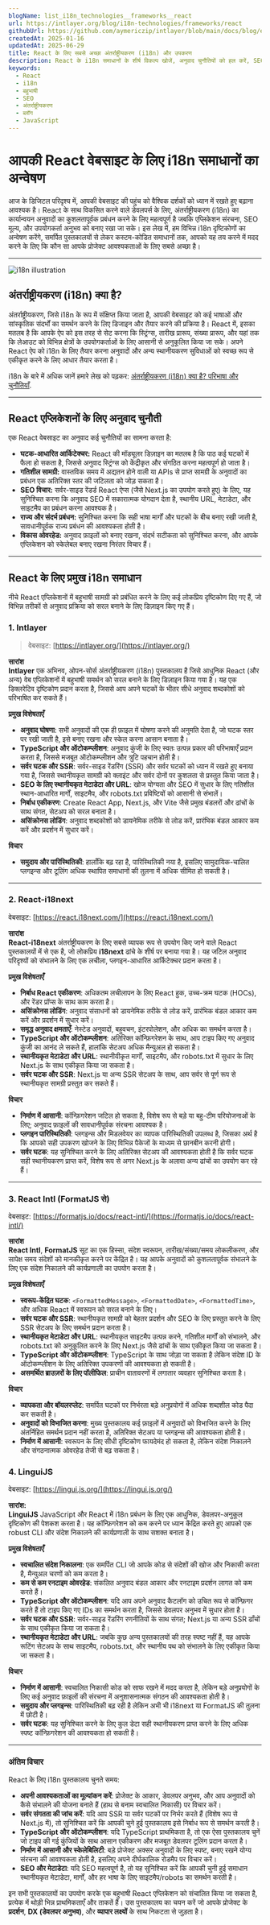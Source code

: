 ```yaml
---
blogName: list_i18n_technologies__frameworks__react
url: https://intlayer.org/blog/i18n-technologies/frameworks/react
githubUrl: https://github.com/aymericzip/intlayer/blob/main/docs/blog/en/list_i18n_technologies/frameworks/react.md
createdAt: 2025-01-16
updatedAt: 2025-06-29
title: React के लिए सबसे अच्छा अंतर्राष्ट्रीयकरण (i18n) और उपकरण
description: React के i18n समाधानों के शीर्ष विकल्प खोजें, अनुवाद चुनौतियों को हल करें, SEO बढ़ाएं और एक वैश्विक वेब अनुभव प्रदान करें.
keywords:
  - React
  - i18n
  - बहुभाषी
  - SEO
  - अंतर्राष्ट्रीयकरण
  - ब्लॉग
  - JavaScript
---
```


# आपकी React वेबसाइट के लिए i18n समाधानों का अन्वेषण

आज के डिजिटल परिदृश्य में, आपकी वेबसाइट की पहुंच को वैश्विक दर्शकों को ध्यान में रखते हुए बढ़ाना आवश्यक है। React के साथ विकसित करने वाले डेवलपर्स के लिए, अंतर्राष्ट्रीयकरण (i18n) का कार्यान्वयन अनुवादों का कुशलतापूर्वक प्रबंधन करने के लिए महत्वपूर्ण है जबकि एप्लिकेशन संरचना, SEO मूल्य, और उपयोगकर्ता अनुभव को बनाए रखा जा सके। इस लेख में, हम विभिन्न i18n दृष्टिकोणों का अन्वेषण करेंगे, समर्पित पुस्तकालयों से लेकर कस्टम-कोडित समाधानों तक, आपको यह तय करने में मदद करने के लिए कि कौन सा आपके प्रोजेक्ट आवश्यकताओं के लिए सबसे अच्छा है।

---

![i18n illustration](https://github.com/aymericzip/intlayer/blob/main/docs/blog/assets/i18n.webp)

## अंतर्राष्ट्रीयकरण (i18n) क्या है?

अंतर्राष्ट्रीयकरण, जिसे i18n के रूप में संक्षिप्त किया जाता है, आपकी वेबसाइट को कई भाषाओं और सांस्कृतिक संदर्भों का समर्थन करने के लिए डिजाइन और तैयार करने की प्रक्रिया है। React में, इसका मतलब है कि आपके ऐप को इस तरह से सेट करना कि स्ट्रिंग्स, तारीख प्रारूप, संख्या प्रारूप, और यहां तक कि लेआउट को विभिन्न क्षेत्रों के उपयोगकर्ताओं के लिए आसानी से अनुकूलित किया जा सके। अपने React ऐप को i18n के लिए तैयार करना अनुवादों और अन्य स्थानीयकरण सुविधाओं को स्वच्छ रूप से एकीकृत करने के लिए आधार तैयार करता है।

i18n के बारे में अधिक जानें हमारे लेख को पढ़कर: [अंतर्राष्ट्रीयकरण (i18n) क्या है? परिभाषा और चुनौतियाँ](https://github.com/aymericzip/intlayer/blob/main/docs/blog/hi/what_is_internationalization.md).

---

## React एप्लिकेशनों के लिए अनुवाद चुनौती

एक React वेबसाइट का अनुवाद कई चुनौतियों का सामना करता है:

- **घटक-आधारित आर्किटेक्चर:** React की मॉड्यूलर डिज़ाइन का मतलब है कि पाठ कई घटकों में फैला हो सकता है, जिससे अनुवाद स्ट्रिंग्स को केंद्रीकृत और संगठित करना महत्वपूर्ण हो जाता है।
- **गतिशील सामग्री:** वास्तविक समय में अद्यतन होने वाली या APIs से प्राप्त सामग्री के अनुवादों का प्रबंधन एक अतिरिक्त स्तर की जटिलता को जोड़ सकता है।
- **SEO विचार:** सर्वर-साइड रेंडर्ड React ऐप्स (जैसे Next.js का उपयोग करते हुए) के लिए, यह सुनिश्चित करना कि अनुवाद SEO में सकारात्मक योगदान देता है, स्थानीय URL, मेटाडेटा, और साइटमैप का प्रबंधन करना आवश्यक है।
- **राज्य और संदर्भ प्रबंधन:** सुनिश्चित करना कि सही भाषा मार्गों और घटकों के बीच बनाए रखी जाती है, सावधानीपूर्वक राज्य प्रबंधन की आवश्यकता होती है।
- **विकास ओवरहेड:** अनुवाद फ़ाइलों को बनाए रखना, संदर्भ सटीकता को सुनिश्चित करना, और आपके एप्लिकेशन को स्केलेबल बनाए रखना निरंतर विचार हैं।

---

## React के लिए प्रमुख i18n समाधान

नीचे React एप्लिकेशनों में बहुभाषी सामग्री को प्रबंधित करने के लिए कई लोकप्रिय दृष्टिकोण दिए गए हैं, जो विभिन्न तरीकों से अनुवाद प्रक्रिया को सरल बनाने के लिए डिज़ाइन किए गए हैं।

### 1. Intlayer

> वेबसाइट: [https://intlayer.org/](https://intlayer.org/)

**सारांश**  
**Intlayer** एक अभिनव, ओपन-सोर्स अंतर्राष्ट्रीयकरण (i18n) पुस्तकालय है जिसे आधुनिक React (और अन्य) वेब एप्लिकेशनों में बहुभाषी समर्थन को सरल बनाने के लिए डिज़ाइन किया गया है। यह एक डिक्लरेटिव दृष्टिकोण प्रदान करता है, जिससे आप अपने घटकों के भीतर सीधे अनुवाद शब्दकोशों को परिभाषित कर सकते हैं।

**प्रमुख विशेषताएँ**

- **अनुवाद घोषणा**: सभी अनुवादों की एक ही फ़ाइल में घोषणा करने की अनुमति देता है, जो घटक स्तर पर रखी जाती है, इसे बनाए रखना और स्केल करना आसान बनाता है।
- **TypeScript और ऑटोकम्प्लीशन**: अनुवाद कुंजी के लिए स्वतः उत्पन्न प्रकार की परिभाषाएँ प्रदान करता है, जिससे मजबूत ऑटोकम्प्लीशन और त्रुटि पहचान होती है।
- **सर्वर घटक और SSR**: सर्वर-साइड रेंडरिंग (SSR) और सर्वर घटकों को ध्यान में रखते हुए बनाया गया है, जिससे स्थानीयकृत सामग्री को क्लाइंट और सर्वर दोनों पर कुशलता से प्रस्तुत किया जाता है।
- **SEO के लिए स्थानीयकृत मेटाडेटा और URL**: खोज योग्यता और SEO में सुधार के लिए गतिशील स्थान-आधारित मार्गों, साइटमैप, और robots.txt प्रविष्टियों को आसानी से संभालें।
- **निर्बाध एकीकरण**: Create React App, Next.js, और Vite जैसे प्रमुख बंडलरों और ढांचों के साथ संगत, सेटअप को सरल बनाता है।
- **असिंक्रोनस लोडिंग**: अनुवाद शब्दकोशों को डायनेमिक तरीके से लोड करें, प्रारंभिक बंडल आकार कम करें और प्रदर्शन में सुधार करें।

**विचार**

- **समुदाय और पारिस्थितिकी**: हालाँकि बढ़ रहा है, पारिस्थितिकी नया है, इसलिए सामुदायिक-चालित प्लगइन्स और टूलिंग अधिक स्थापित समाधानों की तुलना में अधिक सीमित हो सकती है।

---

### 2. React-i18next

वेबसाइट: [https://react.i18next.com/](https://react.i18next.com/)

**सारांश**  
**React-i18next** अंतर्राष्ट्रीयकरण के लिए सबसे व्यापक रूप से उपयोग किए जाने वाले React पुस्तकालयों में से एक है, जो लोकप्रिय **i18next** ढांचे के शीर्ष पर बनाया गया है। यह जटिल अनुवाद परिदृश्यों को संभालने के लिए एक लचीला, प्लगइन-आधारित आर्किटेक्चर प्रदान करता है।

**प्रमुख विशेषताएँ**

- **निर्बाध React एकीकरण**: अधिकतम लचीलापन के लिए React हुक, उच्च-क्रम घटक (HOCs), और रेंडर प्रॉप्स के साथ काम करता है।
- **असिंक्रोनस लोडिंग**: अनुवाद संसाधनों को डायनेमिक तरीके से लोड करें, प्रारंभिक बंडल आकार कम करें और प्रदर्शन में सुधार करें।
- **समृद्ध अनुवाद क्षमताएँ**: नेस्टेड अनुवादों, बहुवचन, इंटरपोलेशन, और अधिक का समर्थन करता है।
- **TypeScript और ऑटोकम्प्लीशन**: अतिरिक्त कॉन्फ़िगरेशन के साथ, आप टाइप किए गए अनुवाद कुंजी का आनंद ले सकते हैं, हालांकि सेटअप अधिक मैन्युअल हो सकता है।
- **स्थानीयकृत मेटाडेटा और URL**: स्थानीयीकृत मार्गों, साइटमैप, और robots.txt में सुधार के लिए Next.js के साथ एकीकृत किया जा सकता है।
- **सर्वर घटक और SSR**: Next.js या अन्य SSR सेटअप के साथ, आप सर्वर से पूर्ण रूप से स्थानीयकृत सामग्री प्रस्तुत कर सकते हैं।

**विचार**

- **निर्माण में आसानी**: कॉन्फ़िगरेशन जटिल हो सकता है, विशेष रूप से बड़े या बहु-टीम परियोजनाओं के लिए; अनुवाद फ़ाइलों की सावधानीपूर्वक संरचना आवश्यक है।
- **प्लगइन पारिस्थितिकी**: प्लगइन्स और मिडलवेयर का व्यापक पारिस्थितिकी उपलब्ध है, जिसका अर्थ है कि आपको सही उपकरण खोजने के लिए विभिन्न पैकेजों के माध्यम से छानबीन करनी होगी।
- **सर्वर घटक**: यह सुनिश्चित करने के लिए अतिरिक्त सेटअप की आवश्यकता होती है कि सर्वर घटक सही स्थानीयकरण प्राप्त करें, विशेष रूप से अगर Next.js के अलावा अन्य ढांचों का उपयोग कर रहे हैं।

---

### 3. React Intl (FormatJS से)

वेबसाइट: [https://formatjs.io/docs/react-intl/](https://formatjs.io/docs/react-intl/)

**सारांश**  
**React Intl**, **FormatJS** सूट का एक हिस्सा, संदेश स्वरूपन, तारीख/संख्या/समय लोकलीकरण, और सापेक्ष समय संदेशों को मानकीकृत करने पर केंद्रित है। यह आपके अनुवादों को कुशलतापूर्वक संभालने के लिए एक संदेश निकालने की कार्यप्रणाली का उपयोग करता है।

**प्रमुख विशेषताएँ**

- **स्वरूप-केंद्रित घटक**: `<FormattedMessage>`, `<FormattedDate>`, `<FormattedTime>`, और अधिक React में स्वरूपन को सरल बनाने के लिए।
- **सर्वर घटक और SSR**: स्थानीयकृत सामग्री को बेहतर प्रदर्शन और SEO के लिए प्रस्तुत करने के लिए SSR सेटअप के लिए समर्थन प्रदान करता है।
- **स्थानीयकृत मेटाडेटा और URL**: स्थानीयकृत साइटमैप उत्पन्न करने, गतिशील मार्गों को संभालने, और robots.txt को अनुकूलित करने के लिए Next.js जैसे ढांचों के साथ एकीकृत किया जा सकता है।
- **TypeScript और ऑटोकम्प्लीशन**: TypeScript के साथ जोड़ा जा सकता है लेकिन संदेश ID के ऑटोकम्प्लीशन के लिए अतिरिक्त उपकरणों की आवश्यकता हो सकती है।
- **असमर्थित ब्राउज़रों के लिए पॉलीफिल**: प्राचीन वातावरणों में लगातार व्यवहार सुनिश्चित करता है।

**विचार**

- **व्यापकता और बॉयलरप्लेट**: समर्पित घटकों पर निर्भरता बड़े अनुप्रयोगों में अधिक शब्दशील कोड पैदा कर सकती है।
- **अनुवादों को विभाजित करना**: मुख्य पुस्तकालय कई फ़ाइलों में अनुवादों को विभाजित करने के लिए अंतर्निहित समर्थन प्रदान नहीं करता है, अतिरिक्त सेटअप या प्लगइन्स की आवश्यकता होती है।
- **निर्माण में आसानी**: स्वरूपन के लिए सीधी दृष्टिकोण फायदेमंद हो सकता है, लेकिन संदेश निकालने और संगठनात्मक ओवरहेड तेजी से बढ़ सकता है।

### 4. LinguiJS

वेबसाइट: [https://lingui.js.org/](https://lingui.js.org/)

**सारांश:**  
**LinguiJS** JavaScript और React में i18n प्रबंधन के लिए एक आधुनिक, डेवलपर-अनुकूल दृष्टिकोण की पेशकश करता है। यह कॉन्फ़िगरेशन को कम करने पर ध्यान केंद्रित करते हुए आपको एक robust CLI और संदेश निकालने की कार्यप्रणाली के साथ सशक्त बनाता है।

**प्रमुख विशेषताएँ**

- **स्वचालित संदेश निकालना**: एक समर्पित CLI जो आपके कोड से संदेशों की खोज और निकासी करता है, मैन्युअल चरणों को कम करता है।
- **कम से कम रनटाइम ओवरहेड**: संकलित अनुवाद बंडल आकार और रनटाइम प्रदर्शन लागत को कम करते हैं।
- **TypeScript और ऑटोकम्प्लीशन**: यदि आप अपने अनुवाद कैटलॉग को उचित रूप से कॉन्फ़िगर करते हैं तो टाइप किए गए IDs का समर्थन करता है, जिससे डेवलपर अनुभव में सुधार होता है।
- **सर्वर घटक और SSR**: सर्वर-साइड रेंडरिंग रणनीतियों के साथ संगत; Next.js या अन्य SSR ढाँचों के साथ एकीकृत किया जा सकता है।
- **स्थानीयकृत मेटाडेटा और URL**: जबकि कुछ अन्य पुस्तकालयों की तरह स्पष्ट नहीं हैं, यह आपके रूटिंग सेटअप के साथ साइटमैप, robots.txt, और स्थानीय पथ को संभालने के लिए एकीकृत किया जा सकता है।

**विचार**

- **निर्माण में आसानी**: स्वचालित निकासी कोड को साफ रखने में मदद करता है, लेकिन बड़े अनुप्रयोगों के लिए कई अनुवाद फ़ाइलों की संरचना में अनुशासनात्मक संगठन की आवश्यकता होती है।
- **समुदाय और प्लगइन्स**: पारिस्थितिकी बढ़ रही है लेकिन अभी भी i18next या FormatJS की तुलना में छोटी है।
- **सर्वर घटक**: यह सुनिश्चित करने के लिए कुल डेटा सही स्थानीयकरण प्राप्त करने के लिए अधिक स्पष्ट कॉन्फ़िगरेशन की आवश्यकता हो सकती है।

---

### अंतिम विचार

React के लिए i18n पुस्तकालय चुनते समय:

- **अपनी आवश्यकताओं का मूल्यांकन करें**: प्रोजेक्ट के आकार, डेवलपर अनुभव, और आप अनुवादों को कैसे संभालने की योजना बनाते हैं (हाथ से बनाम स्वचालित निकासी) पर विचार करें।
- **सर्वर संगतता की जांच करें**: यदि आप SSR या सर्वर घटकों पर निर्भर करते हैं (विशेष रूप से Next.js में), तो सुनिश्चित करें कि आपकी चुने हुई पुस्तकालय इसे निर्बाध रूप से समर्थन करती है।
- **TypeScript और ऑटोकम्प्लीशन**: यदि TypeScript प्राथमिकता है, तो एक ऐसा पुस्तकालय चुनें जो टाइप की गई कुंजियों के साथ आसान एकीकरण और मजबूत डेवलपर टूलिंग प्रदान करता है।
- **निर्माण में आसानी और स्केलेबिलिटी**: बड़े प्रोजेक्ट अक्सर अनुवादों के लिए स्पष्ट, बनाए रखने योग्य संरचना की आवश्यकता होती है, इसलिए अपने दीर्घकालिक रोडमैप पर विचार करें।
- **SEO और मेटाडेटा**: यदि SEO महत्वपूर्ण है, तो यह सुनिश्चित करें कि आपकी चुनी हुई समाधान स्थानीयकृत मेटाडेटा, मार्गों, और हर भाषा के लिए साइटमैप/robots का समर्थन करती है।

इन सभी पुस्तकालयों का उपयोग करके एक बहुभाषी React एप्लिकेशन को संचालित किया जा सकता है, प्रत्येक में थोड़ी भिन्न प्राथमिकताएँ और ताकतें हैं। उस पुस्तकालय का चयन करें जो आपके प्रोजेक्ट के **प्रदर्शन**, **DX (डेवलपर अनुभव)**, और **व्यापार लक्ष्यों** के साथ निकटता से जुड़ता है।
